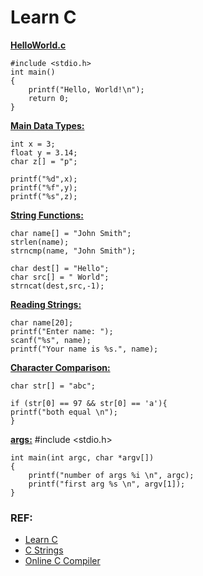 # Learn C

**[HelloWorld.c](https://github.com/EN10/LearnC/blob/main/HelloWorld.c)**

    #include <stdio.h>
    int main()
    {
        printf("Hello, World!\n");
        return 0;
    }


**[Main Data Types:](https://github.com/EN10/LearnC/blob/main/DataTypes.c)**

    int x = 3;
    float y = 3.14;
    char z[] = "p";
    
    printf("%d",x);
    printf("%f",y);
    printf("%s",z);

**[String Functions:](https://github.com/EN10/LearnC/blob/main/StringFunctions.c)**

    char name[] = "John Smith";
    strlen(name);
    strncmp(name, "John Smith");
    
    char dest[] = "Hello";
    char src[] = " World";
    strncat(dest,src,-1);

**[Reading Strings:](https://github.com/EN10/LearnC/blob/main/ReadingStrings.c)**

    char name[20];
    printf("Enter name: ");
    scanf("%s", name);
    printf("Your name is %s.", name);

**[Character Comparison:](https://github.com/EN10/LearnC/blob/main/CharacterComparison.c)**

    char str[] = "abc";
    
    if (str[0] == 97 && str[0] == 'a'){
    printf("both equal \n");
    }

**[args:](https://github.com/EN10/LearnC/blob/main/args.c)**
    #include <stdio.h>

    int main(int argc, char *argv[])
    {
        printf("number of args %i \n", argc);
        printf("first arg %s \n", argv[1]);
    }

### REF:

* [Learn C](https://www.learn-c.org/en/Welcome)
* [C Strings](https://www.programiz.com/c-programming/c-strings)
* [Online C Compiler](https://www.programiz.com/c-programming/online-compiler)
